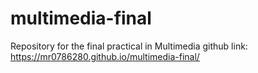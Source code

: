 # multimedia-final
Repository for the final practical in Multimedia
github link: https://mr0786280.github.io/multimedia-final/
